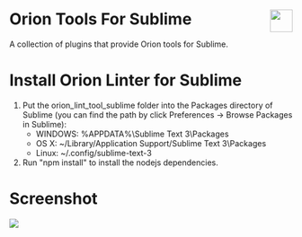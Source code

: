 # Orion Tools For Sublime <img src="./orion.ico" align="right" width="40">
A collection of plugins that provide Orion tools for Sublime.

# Install Orion Linter for Sublime #
1. Put the orion_lint_tool_sublime folder into the Packages directory of Sublime (you can find the path by click Preferences → Browse Packages in Sublime):
	* WINDOWS: %APPDATA%\Sublime Text 3\Packages
 	* OS X: ~/Library/Application Support/Sublime Text 3\Packages
 	* Linux: ~/.config/sublime-text-3 
2. Run "npm install" to install the nodejs dependencies.

# Screenshot #
<img src="https://github.com/watrool/orion_tools_sublime/blob/master/screenshot.png">

